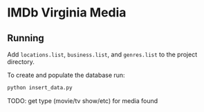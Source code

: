 IMDb Virginia Media
======
## Running
Add `locations.list`, `business.list`, and `genres.list` to the project directory.

To create and populate the database run:
```bash
python insert_data.py
```
TODO: get type (movie/tv show/etc) for media found